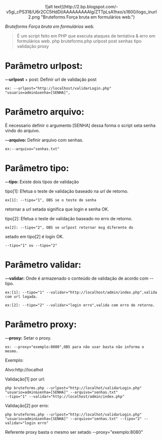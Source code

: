 <center>![alt text](http://2.bp.blogspot.com/-v5gi_cPS318/U6r2CC5HdDI/AAAAAAAAAIg/ZTTpLsA1hxo/s1600/logo_inurl2.png "Bruteforms Força bruta em formulários web.")</center>

*Bruteforms Força bruta em formulários web.*

>È um script feito em PHP que executa ataques de tentativa & erro em formulários web. php bruteforms.php urlpost post senhas tipo validação proxy


Parâmetro urlpost:  
==

**--urlpost** + post: Definir url de validação post
```
ex: --urlpost="http://localhost/validarLogin.php" "usuario=admin&senha=[SENHA]",
```

Parâmetro arquivo:  
==

È necessario definir o argumento [SENHA] dessa forma o script seta senha vindo do arquivo.

**--arquivo:** Definir arquivo com senhas.
```
ex:--arquivo="senhas.txt"
```

Parâmetro tipo:
==

**--tipo:** Existe dois tipos de validação

tipo[1]: Efetua o teste de validação baseado na url de retorno.
```
ex[1]: --tipo="1", OBS se o teste de senha
```
retornar a url setada significa que login e senha OK.


tipo[2]: Efetua o teste de validação baseado no erro de retorno.
```
ex[2]: --tipo="2", OBS se urlpost retornar msg diferente do
```
setado em tipo[2] é login OK. 
```
--tipo="1" ou --tipo="2"
```

Parâmetro validar:  
==
**--validar:** Onde é armazenado o conteúdo de validação de acordo com --tipo.
```
ex:[1]: --tipo="1" --validar="http://localhost/admin/index.php",valida com url logada.

ex:[2]: --tipo="2" --validar="login erro",valida com erro de retorno.

```


Parâmetro proxy: 
==
**--proxy:** Setar o proxy.
```
ex: --proxy="exemplo:8080",OBS para não usar basta não informa o mesmo.
``` 
 
 
Exemplo:

Alvo:http://localhot



Validação[1] por url:
```
php bruteforms.php --urlpost="http://localhot/validarLogin.php" "usuario=admin&senha=[SENHA]" --arquivo="senhas.txt"
--tipo="1" --validar="http://localhost/admin/index.php"
```
 
 
Validação[2] por erro:
```
php bruteforms.php --urlpost="http://localhot/validarLogin.php" "usuario=admin&senha=[SENHA]" --arquivo="senhas.txt" --tipo="2" --validar="login erro"
```

 
Referente proxy basta o mesmo ser setado --proxy="exemplo:8080"
